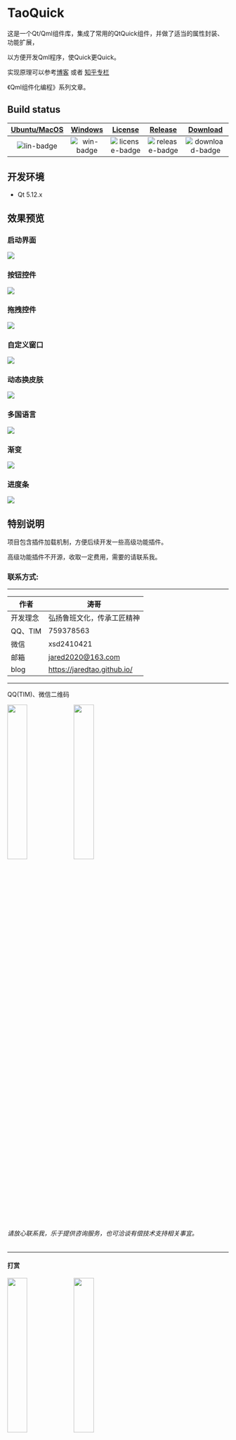 ﻿# TaoQuick

这是一个Qt/Qml组件库，集成了常用的QtQuick组件，并做了适当的属性封装、功能扩展，

以方便开发Qml程序，使Quick更Quick。

实现原理可以参考[博客](https://jaredtao.github.io) 或者 [知乎专栏](https://zhuanlan.zhihu.com/TaoQt)

《Qml组件化编程》系列文章。

## Build status
| [Ubuntu/MacOS][lin-link] | [Windows][win-link] |[License][license-link] | [Release][release-link]|[Download][download-link]|
| :---------------: | :-----------------: | :-----------------:|:-----------------: |:-----------------: |
| ![lin-badge]      | ![win-badge]        | ![license-badge] |![release-badge] | ![download-badge]|

[lin-badge]: https://travis-ci.com/jaredtao/TaoQuick.svg?branch=master "Travis build status"
[lin-link]: https://travis-ci.com/jaredtao/TaoQuick "Travis build status"
[win-badge]: https://ci.appveyor.com/api/projects/status/ontim37g33hvfv72?svg=true "AppVeyor build status"
[win-link]: https://ci.appveyor.com/project/jiawentao/TaoQuick "AppVeyor build status"
[release-link]: https://github.com/jaredtao/TableEdit/releases "Release status"
[release-badge]: https://img.shields.io/github/release/jaredtao/TaoQuick.svg?style=flat-square" "Release status"
[download-link]: https://github.com/jaredtao/TaoQuick/releases/latest "Download status"
[download-badge]: https://img.shields.io/github/downloads/jaredtao/TaoQuick/total.svg?style=flat-square "Download status"
[license-link]: https://github.com/jaredtao/TaoQuick/blob/master/LICENSE "LICENSE"
[license-badge]: https://img.shields.io/badge/license-MIT-blue.svg "MIT"

## 开发环境

* Qt 5.12.x

## 效果预览

### 启动界面

![](Preview/Splash.gif)

### 按钮控件

![](Preview/Buttons.gif)

### 拖拽控件

![](Preview/Drags.gif)

### 自定义窗口

![](Preview/CustomWindow.gif)

### 动态换皮肤

![](Preview/Skin.gif)

### 多国语言

![](Preview/Language.gif)

### 渐变

![](Preview/Gradiant.gif)

### 进度条

![](Preview/ProgressBar.gif)


## 特别说明

项目包含插件加载机制，方便后续开发一些高级功能插件。

高级功能插件不开源，收取一定费用，需要的请联系我。

### 联系方式:

***

| 作者 | 涛哥                           |
| ---- | -------------------------------- |
|开发理念 | 弘扬鲁班文化，传承工匠精神 |
| QQ、TIM   | 759378563                      |
| 微信 | xsd2410421                       |
| 邮箱 | jared2020@163.com                |
| blog | https://jaredtao.github.io/ |

***

QQ(TIM)、微信二维码

<img src="https://github.com/jaredtao/jaredtao.github.io/blob/master/img/qq_connect.jpg?raw=true" width="30%" height="30%" /><img src="https://github.com/jaredtao/jaredtao.github.io/blob/master/img/weixin_connect.jpg?raw=true" width="30%" height="30%" />


###### 请放心联系我，乐于提供咨询服务，也可洽谈有偿技术支持相关事宜。

***
#### **打赏**
<img src="https://github.com/jaredtao/jaredtao.github.io/blob/master/img/weixin.jpg?raw=true" width="30%" height="30%" /><img src="https://github.com/jaredtao/jaredtao.github.io/blob/master/img/zhifubao.jpg?raw=true" width="30%" height="30%" />

###### 觉得分享的内容还不错, 就请作者喝杯奶茶吧~~
***

